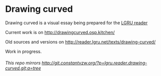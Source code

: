 # Drawing curved

Drawing curved is a visual essay being prepared for the [LGRU reader](http://reader.lgru.net/pages/index/)

Current work is on <http://drawingcurved.osp.kitchen/>

Old sources and versions on <http://reader.lgru.net/texts/drawing-curved/>

Work in progress.

###### This repo mirrors http://git.constantvzw.org/?p=lgru.reader.drawing-curved.git;a=tree

